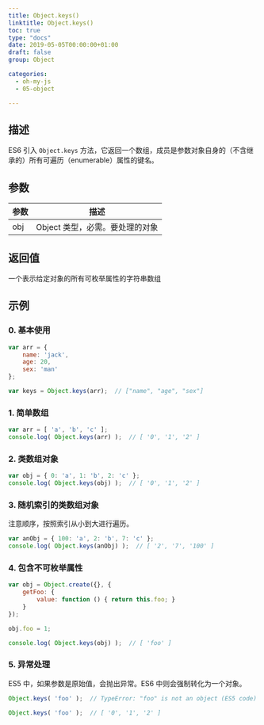 ```yaml
---
title: Object.keys()
linktitle: Object.keys()
toc: true
type: "docs"
date: 2019-05-05T00:00:00+01:00
draft: false
group: Object

categories: 
  - oh-my-js
  - 05-object

---
```


## 描述

ES6 引入 `Object.keys` 方法，它返回一个数组，成员是参数对象自身的（不含继承的）所有可遍历（enumerable）属性的键名。

## 参数

参数 | 描述
--- | ---
obj | Object 类型，必需。要处理的对象


## 返回值

一个表示给定对象的所有可枚举属性的字符串数组

## 示例

### 0. 基本使用

```js
var arr = {
    name: 'jack',
    age: 20,
    sex: 'man'
};

var keys = Object.keys(arr);  // ["name", "age", "sex"] 
```

### 1. 简单数组

```js
var arr = [ 'a', 'b', 'c' ];
console.log( Object.keys(arr) );  // [ '0', '1', '2' ]
```

### 2. 类数组对象

```js
var obj = { 0: 'a', 1: 'b', 2: 'c' };
console.log( Object.keys(obj) );  // [ '0', '1', '2' ]
```

### 3. 随机索引的类数组对象

注意顺序，按照索引从小到大进行遍历。

```js
var anObj = { 100: 'a', 2: 'b', 7: 'c' };
console.log( Object.keys(anObj) );  // [ '2', '7', '100' ]
```

### 4. 包含不可枚举属性

```js
var obj = Object.create({}, {
    getFoo: {
        value: function () { return this.foo; }
    }
});

obj.foo = 1;

console.log( Object.keys(obj) );  // [ 'foo' ]
```

### 5. 异常处理

ES5 中，如果参数是原始值，会抛出异常。ES6 中则会强制转化为一个对象。

```js
Object.keys( 'foo' );  // TypeError: "foo" is not an object (ES5 code)

Object.keys( 'foo' );  // [ '0', '1', '2' ]
```
